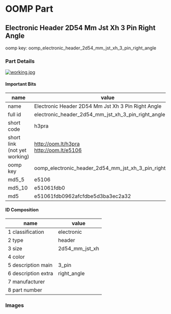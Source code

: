 # OOMP Part  
## Electronic Header 2D54 Mm Jst Xh 3 Pin Right Angle  
  
oomp key: oomp_electronic_header_2d54_mm_jst_xh_3_pin_right_angle  
  
### Part Details  
  
[![working.jpg](working_600.jpg)](working.jpg)  
  
#### Important Bits  
| name | value | 
| --- | --- | 
| name | Electronic Header 2D54 Mm Jst Xh 3 Pin Right Angle | 
| full id | electronic_header_2d54_mm_jst_xh_3_pin_right_angle | 
| short code | h3pra | 
| short link<br>(not yet working) | http://oom.lt/h3pra<br>http://oom.lt/e5106 | 
| oomp key | oomp_electronic_header_2d54_mm_jst_xh_3_pin_right_angle | 
| md5_5 | e5106 | 
| md5_10 | e51061fdb0 | 
| md5 | e51061fdb0962afcfdbe5d3ba3ec2a32 | 
#### ID Composition  
| name | value | 
| --- | --- | 
| 1 classification | electronic | 
| 2 type | header | 
| 3 size | 2d54_mm_jst_xh | 
| 4 color |  | 
| 5 description main | 3_pin | 
| 6 description extra | right_angle | 
| 7 manufacturer |  | 
| 8 part number |  | 
### Images  
